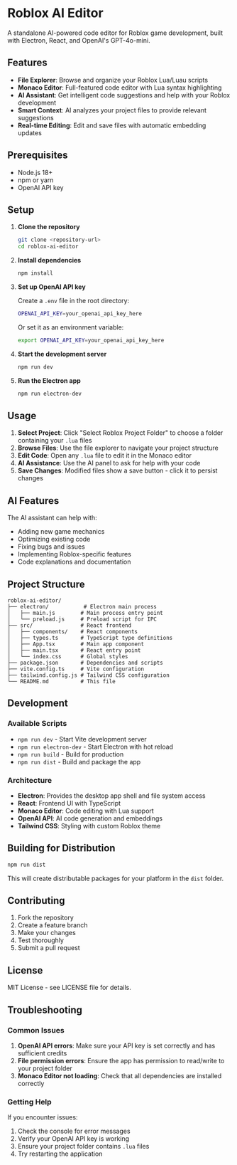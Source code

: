 # Roblox AI Editor

A standalone AI-powered code editor for Roblox game development, built with Electron, React, and OpenAI's GPT-4o-mini.

## Features

- **File Explorer**: Browse and organize your Roblox Lua/Luau scripts
- **Monaco Editor**: Full-featured code editor with Lua syntax highlighting
- **AI Assistant**: Get intelligent code suggestions and help with your Roblox development
- **Smart Context**: AI analyzes your project files to provide relevant suggestions
- **Real-time Editing**: Edit and save files with automatic embedding updates

## Prerequisites

- Node.js 18+ 
- npm or yarn
- OpenAI API key

## Setup

1. **Clone the repository**
   ```bash
   git clone <repository-url>
   cd roblox-ai-editor
   ```

2. **Install dependencies**
   ```bash
   npm install
   ```

3. **Set up OpenAI API key**
   
   Create a `.env` file in the root directory:
   ```bash
   OPENAI_API_KEY=your_openai_api_key_here
   ```
   
   Or set it as an environment variable:
   ```bash
   export OPENAI_API_KEY=your_openai_api_key_here
   ```

4. **Start the development server**
   ```bash
   npm run dev
   ```

5. **Run the Electron app**
   ```bash
   npm run electron-dev
   ```

## Usage

1. **Select Project**: Click "Select Roblox Project Folder" to choose a folder containing your `.lua` files
2. **Browse Files**: Use the file explorer to navigate your project structure
3. **Edit Code**: Open any `.lua` file to edit it in the Monaco editor
4. **AI Assistance**: Use the AI panel to ask for help with your code
5. **Save Changes**: Modified files show a save button - click it to persist changes

## AI Features

The AI assistant can help with:
- Adding new game mechanics
- Optimizing existing code
- Fixing bugs and issues
- Implementing Roblox-specific features
- Code explanations and documentation

## Project Structure

```
roblox-ai-editor/
├── electron/           # Electron main process
│   ├── main.js        # Main process entry point
│   └── preload.js     # Preload script for IPC
├── src/               # React frontend
│   ├── components/    # React components
│   ├── types.ts       # TypeScript type definitions
│   ├── App.tsx        # Main app component
│   ├── main.tsx       # React entry point
│   └── index.css      # Global styles
├── package.json       # Dependencies and scripts
├── vite.config.ts     # Vite configuration
├── tailwind.config.js # Tailwind CSS configuration
└── README.md          # This file
```

## Development

### Available Scripts

- `npm run dev` - Start Vite development server
- `npm run electron-dev` - Start Electron with hot reload
- `npm run build` - Build for production
- `npm run dist` - Build and package the app

### Architecture

- **Electron**: Provides the desktop app shell and file system access
- **React**: Frontend UI with TypeScript
- **Monaco Editor**: Code editing with Lua support
- **OpenAI API**: AI code generation and embeddings
- **Tailwind CSS**: Styling with custom Roblox theme

## Building for Distribution

```bash
npm run dist
```

This will create distributable packages for your platform in the `dist` folder.

## Contributing

1. Fork the repository
2. Create a feature branch
3. Make your changes
4. Test thoroughly
5. Submit a pull request

## License

MIT License - see LICENSE file for details.

## Troubleshooting

### Common Issues

1. **OpenAI API errors**: Make sure your API key is set correctly and has sufficient credits
2. **File permission errors**: Ensure the app has permission to read/write to your project folder
3. **Monaco Editor not loading**: Check that all dependencies are installed correctly

### Getting Help

If you encounter issues:
1. Check the console for error messages
2. Verify your OpenAI API key is working
3. Ensure your project folder contains `.lua` files
4. Try restarting the application 